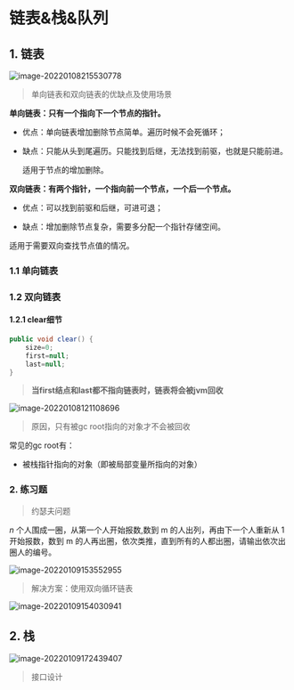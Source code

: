 

# 链表&栈&队列

## 1. 链表

![image-20220108215530778](https://cdn.fengxianhub.top/resources-master/202201082155079.png)

> 单向链表和双向链表的优缺点及使用场景

**单向链表：只有一个指向下一个节点的指针。**

- 优点：单向链表增加删除节点简单。遍历时候不会死循环；

- 缺点：只能从头到尾遍历。只能找到后继，无法找到前驱，也就是只能前进。

  适用于节点的增加删除。

 

**双向链表：有两个指针，一个指向前一个节点，一个后一个节点。**

- 优点：可以找到前驱和后继，可进可退；

- 缺点：增加删除节点复杂，需要多分配一个指针存储空间。


适用于需要双向查找节点值的情况。

### 1.1 单向链表



### 1.2 双向链表

#### 1.2.1 clear细节

```java
public void clear() {
    size=0;
    first=null;
    last=null;
}
```

> **当first结点和last都不指向链表时，链表将会被jvm回收**

![image-20220108121108696](https://cdn.fengxianhub.top/resources-master/202201081211881.png)

> 原因，只有被gc root指向的对象才不会被回收

常见的gc root有：

- 被栈指针指向的对象（即被局部变量所指向的对象）




### 2. 练习题

> 约瑟夫问题

*n* 个人围成一圈，从第一个人开始报数,数到 m 的人出列，再由下一个人重新从 1 开始报数，数到 m 的人再出圈，依次类推，直到所有的人都出圈，请输出依次出圈人的编号。

![image-20220109153552955](https://cdn.fengxianhub.top/resources-master/202201091535322.png)





> 解决方案：使用双向循环链表

![image-20220109154030941](https://cdn.fengxianhub.top/resources-master/202201091540237.png)







## 2. 栈

![image-20220109172439407](https://cdn.fengxianhub.top/resources-master/202201091724743.png)



> 接口设计

```java
```













